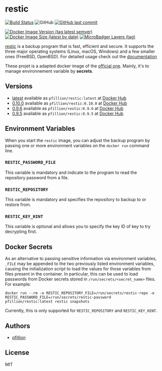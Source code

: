 # restic

[![Build Status](https://drone.pfillion.com/api/badges/pfillion/restic/status.svg?branch=master)](https://drone.pfillion.com/pfillion/restic)
![GitHub](https://img.shields.io/github/license/pfillion/restic)
[![GitHub last commit](https://img.shields.io/github/last-commit/pfillion/restic?logo=github)](https://github.com/pfillion/restic "GitHub projet")

[![Docker Image Version (tag latest semver)](https://img.shields.io/docker/v/pfillion/restic/latest?logo=docker)](https://hub.docker.com/r/pfillion/restic "Docker Hub Repository")
[![Docker Image Size (latest by date)](https://img.shields.io/docker/image-size/pfillion/restic/latest?logo=docker)](https://hub.docker.com/r/pfillion/restic "Docker Hub Repository")
[![MicroBadger Layers (tag)](https://img.shields.io/microbadger/layers/pfillion/restic/latest?logo=docker)](https://microbadger.com/images/pfillion/restic "Get your own commit badge on microbadger.com")

[restic](https://restic.net) is a backup program that is fast, efficient and secure. It supports the three major operating systems (Linux, macOS, Windows) and a few smaller ones (FreeBSD, OpenBSD). For detailed usage check out the [documentation](https://restic.readthedocs.io/en/latest)

These projet is a adapted docker image of the [official one](https://hub.docker.com/r/restic/restic). Mainly, it's to manage environnement variable by **secrets**.

## Versions

* [latest](https://github.com/pfillion/restic/tree/master) available as ```pfillion/restic:latest``` at [Docker Hub](https://hub.docker.com/r/pfillion/restic/)
* [0.10.0](https://github.com/pfillion/restic/tree/master) available as ```pfillion/restic:0.10.0``` at [Docker Hub](https://hub.docker.com/r/pfillion/restic/)
* [0.9.6](https://github.com/pfillion/restic/tree/master) available as ```pfillion/restic:0.9.6``` at [Docker Hub](https://hub.docker.com/r/pfillion/restic/)
* [0.9.5](https://github.com/pfillion/restic/tree/master) available as ```pfillion/restic:0.9.5``` at [Docker Hub](https://hub.docker.com/r/pfillion/restic/)

## Environment Variables

When you start the `restic` image, you can adjust the backup program by passing one or more environment variables on the `docker run` command line.

### `RESTIC_PASSWORD_FILE`

This variable is mandatory and indicate to the program to read the repository password from a file.

### `RESTIC_REPOSITORY`

This variable is mandatory and specifies the repository to backup to or restore from.

### `RESTIC_KEY_HINT`

This variable is optional and allows you to specify the key ID of key to try decrypting first.

## Docker Secrets

As an alternative to passing sensitive information via environment variables, `_FILE` may be appended to the two previously listed environment variables, causing the initialization script to load the values for those variables from files present in the container. In particular, this can be used to load passwords from Docker secrets stored in `/run/secrets/<secret_name>` files. For example:

```console
docker run --rm -e RESTIC_REPOSITORY_FILE=/run/secrets/restic-repo -e RESTIC_PASSWORD_FILE=/run/secrets/restic-password pfillion/restic:latest restic snapshots
```

Currently, this is only supported for `RESTIC_REPOSITORY` and `RESTIC_KEY_HINT`.

## Authors

* [pfillion](https://github.com/pfillion)

## License

MIT
